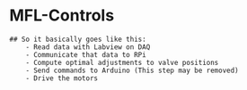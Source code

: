 # MFL-Controls
    ## So it basically goes like this:
        - Read data with Labview on DAQ
        - Communicate that data to RPi
        - Compute optimal adjustments to valve positions
        - Send commands to Arduino (This step may be removed)
        - Drive the motors